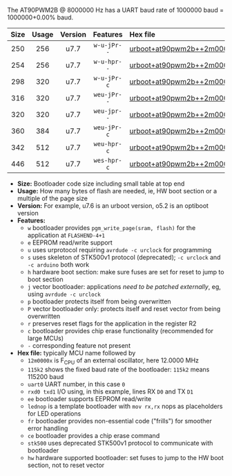 The AT90PWM2B @ 8000000 Hz has a UART baud rate of 1000000 baud = 1000000+0.00% baud.

|Size|Usage|Version|Features|Hex file|
|:-:|:-:|:-:|:-:|:--|
|250|256|u7.7|`w-u-jPr--`|[urboot+at90pwm2b++2m0000x++250k0_uart0_rxd4_txd3_lednop.hex](https://raw.githubusercontent.com/stefanrueger/urboot.hex/main/mcus/at90pwm2b/external_oscillator/fcpu++2m0000_Hz/br++250k0_bps/urboot+at90pwm2b++2m0000x++250k0_uart0_rxd4_txd3_lednop.hex)|
|254|256|u7.7|`w-u-hpr--`|[urboot+at90pwm2b++2m0000x++250k0_uart0_rxd4_txd3_lednop_fr_hw.hex](https://raw.githubusercontent.com/stefanrueger/urboot.hex/main/mcus/at90pwm2b/external_oscillator/fcpu++2m0000_Hz/br++250k0_bps/urboot+at90pwm2b++2m0000x++250k0_uart0_rxd4_txd3_lednop_fr_hw.hex)|
|298|320|u7.7|`w-u-jPr-c`|[urboot+at90pwm2b++2m0000x++250k0_uart0_rxd4_txd3_lednop_fr_ce.hex](https://raw.githubusercontent.com/stefanrueger/urboot.hex/main/mcus/at90pwm2b/external_oscillator/fcpu++2m0000_Hz/br++250k0_bps/urboot+at90pwm2b++2m0000x++250k0_uart0_rxd4_txd3_lednop_fr_ce.hex)|
|316|320|u7.7|`weu-jPr--`|[urboot+at90pwm2b++2m0000x++250k0_uart0_rxd4_txd3_ee_lednop.hex](https://raw.githubusercontent.com/stefanrueger/urboot.hex/main/mcus/at90pwm2b/external_oscillator/fcpu++2m0000_Hz/br++250k0_bps/urboot+at90pwm2b++2m0000x++250k0_uart0_rxd4_txd3_ee_lednop.hex)|
|320|320|u7.7|`weu-jpr--`|[urboot+at90pwm2b++2m0000x++250k0_uart0_rxd4_txd3_ee_lednop_fr.hex](https://raw.githubusercontent.com/stefanrueger/urboot.hex/main/mcus/at90pwm2b/external_oscillator/fcpu++2m0000_Hz/br++250k0_bps/urboot+at90pwm2b++2m0000x++250k0_uart0_rxd4_txd3_ee_lednop_fr.hex)|
|360|384|u7.7|`weu-jPr-c`|[urboot+at90pwm2b++2m0000x++250k0_uart0_rxd4_txd3_ee_lednop_fr_ce.hex](https://raw.githubusercontent.com/stefanrueger/urboot.hex/main/mcus/at90pwm2b/external_oscillator/fcpu++2m0000_Hz/br++250k0_bps/urboot+at90pwm2b++2m0000x++250k0_uart0_rxd4_txd3_ee_lednop_fr_ce.hex)|
|342|512|u7.7|`weu-hpr-c`|[urboot+at90pwm2b++2m0000x++250k0_uart0_rxd4_txd3_ee_lednop_fr_ce_hw.hex](https://raw.githubusercontent.com/stefanrueger/urboot.hex/main/mcus/at90pwm2b/external_oscillator/fcpu++2m0000_Hz/br++250k0_bps/urboot+at90pwm2b++2m0000x++250k0_uart0_rxd4_txd3_ee_lednop_fr_ce_hw.hex)|
|446|512|u7.7|`wes-hpr-c`|[urboot+at90pwm2b++2m0000x++250k0_uart0_rxd4_txd3_ee_lednop_fr_ce_stk500_hw.hex](https://raw.githubusercontent.com/stefanrueger/urboot.hex/main/mcus/at90pwm2b/external_oscillator/fcpu++2m0000_Hz/br++250k0_bps/urboot+at90pwm2b++2m0000x++250k0_uart0_rxd4_txd3_ee_lednop_fr_ce_stk500_hw.hex)|

- **Size:** Bootloader code size including small table at top end
- **Usage:** How many bytes of flash are needed, ie, HW boot section or a multiple of the page size
- **Version:** For example, u7.6 is an urboot version, o5.2 is an optiboot version
- **Features:**
  + `w` bootloader provides `pgm_write_page(sram, flash)` for the application at `FLASHEND-4+1`
  + `e` EEPROM read/write support
  + `u` uses urprotocol requiring `avrdude -c urclock` for programming
  + `s` uses skeleton of STK500v1 protocol (deprecated); `-c urclock` and `-c arduino` both work
  + `h` hardware boot section: make sure fuses are set for reset to jump to boot section
  + `j` vector bootloader: applications *need to be patched externally*, eg, using `avrdude -c urclock`
  + `p` bootloader protects itself from being overwritten
  + `P` vector bootloader only: protects itself and reset vector from being overwritten
  + `r` preserves reset flags for the application in the register R2
  + `c` bootloader provides chip erase functionality (recommended for large MCUs)
  + `-` corresponding feature not present
- **Hex file:** typically MCU name followed by
  + `12m0000x` is F<sub>CPU</sub> of an external oscillator, here 12.0000 MHz
  + `115k2` shows the fixed baud rate of the bootloader: `115k2` means 115200 baud
  + `uart0` UART number, in this case `0`
  + `rxd0 txd1` I/O using, in this example, lines RX `D0` and TX `D1`
  + `ee` bootloader supports EEPROM read/write
  + `lednop` is a template bootloader with `mov rx,rx` nops as placeholders for LED operations
  + `fr` bootloader provides non-essential code ("frills") for smoother error handling
  + `ce` bootloader provides a chip erase command
  + `stk500` uses deprecated STK500v1 protocol to communicate with bootloader
  + `hw` hardware supported bootloader: set fuses to jump to the HW boot section, not to reset vector
